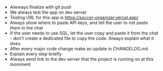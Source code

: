 - Alwways finalize with git push
- We always test the app on dev server
- Testing URL for this app is https://soccer-organizer.vercel.app/
- Always show where to paste API keys, and tell the user to not paste them in the chat
- If the user needs to use SQL, let the user copy and paste it from the chat - don't create a dedicated file to copy the code. Always explain what it does.
- After every major code change make an update in CHANGELOG.md
- Explain every step briefly
- Always send link to the dev server that the project is running on at this momment